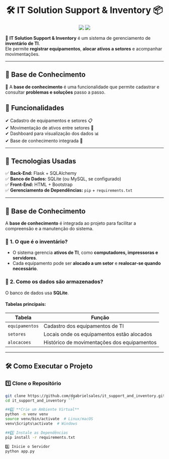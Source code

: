 <h1 align="center"> 🛠️ IT Solution Support & Inventory 📦</h1>

<p align="center">
    <img src="https://img.shields.io/badge/Status-Em%20Desenvolvimento-yellow?style=flat-square">
    <img src="https://img.shields.io/github/languages/count/dgabrielsales/it_support_and_inventory">
</p>

📌 **IT Solution Support & Inventory** é um sistema de gerenciamento de **inventário de TI**.  
Ele permite **registrar equipamentos**, **alocar ativos a setores** e acompanhar movimentações.

---


## 📖 **Base de Conhecimento**
📌 A **base de conhecimento** é uma funcionalidade que permite cadastrar e consultar **problemas e soluções** passo a passo.  


## 🚀 **Funcionalidades**
✔ Cadastro de equipamentos e setores 📋  
✔ Movimentação de ativos entre setores 🔄    
✔ Dashboard para visualização dos dados 📊  
✔ Base de conhecimento integrada 📖  

---

## 📂 **Tecnologias Usadas**
✅ **Back-End:** Flask + SQLAlchemy  
✅ **Banco de Dados:** SQLite (ou MySQL, se configurado)  
✅ **Front-End:** HTML + Bootstrap  
✅ **Gerenciamento de Dependências:** `pip` + `requirements.txt`  

---

## 📖 **Base de Conhecimento**
A **base de conhecimento** é integrada ao projeto para facilitar a compreensão e a manutenção do sistema.  

### 📌 **1. O que é o inventário?**
- O sistema gerencia **ativos de TI**, como **computadores, impressoras e servidores**.  
- Cada equipamento pode ser **alocado a um setor** e **realocar-se quando necessário**.  

### 📌 **2. Como os dados são armazenados?**
O banco de dados usa **SQLite**.  

#### **Tabelas principais:**
| Tabela        | Função |
|--------------|---------------------------|
| `equipamentos` | Cadastro dos equipamentos de TI |
| `setores` | Locais onde os equipamentos estão alocados |
| `alocacoes` | Histórico de movimentações dos equipamentos |

---

## 🛠 **Como Executar o Projeto**
### 1️⃣ **Clone o Repositório**
```bash
git clone https://github.com/dgabrielsales/it_support_and_inventory.git
cd it_support_and_inventory ```
```

```bash
##2️⃣ **Crie um Ambiente Virtual**
python -m venv venv
source venv/bin/activate  # Linux/macOS
venv\Scripts\activate  # Windows
```

```bash
##3️⃣ Instale as Dependências
pip install -r requirements.txt
```

```bash
5️⃣ Inicie o Servidor
python app.py
```